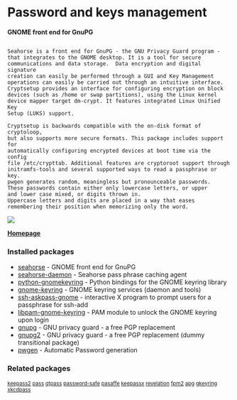 # Password and keys management

__GNOME front end for GnuPG__

```

Seahorse is a front end for GnuPG - the GNU Privacy Guard program -
that integrates to the GNOME desktop. It is a tool for secure
communications and data storage.  Data encryption and digital signature
creation can easily be performed through a GUI and Key Management
operations can easily be carried out through an intuitive interface.
Cryptsetup provides an interface for configuring encryption on block
devices (such as /home or swap partitions), using the Linux kernel
device mapper target dm-crypt. It features integrated Linux Unified Key
Setup (LUKS) support.

Cryptsetup is backwards compatible with the on-disk format of cryptoloop,
but also supports more secure formats. This package includes support for
automatically configuring encrypted devices at boot time via the config
file /etc/crypttab. Additional features are cryptoroot support through
initramfs-tools and several supported ways to read a passphrase or key.
pwgen generates random, meaningless but pronounceable passwords.
These passwords contain either only lowercase letters, or upper
and lower case mixed, or digits thrown in.
Uppercase letters and digits are placed in a way that eases
remembering their position when memorizing only the word.

```

![](https://screenshots.debian.net/thumbnail/seahorse/)


 **[Homepage](https://wiki.gnome.org/Apps/Seahorse)**

### Installed packages

* [seahorse](https://packages.debian.org/jessie/seahorse) - GNOME front end for GnuPG
* [seahorse-daemon](https://packages.debian.org/jessie/seahorse-daemon) - Seahorse pass phrase caching agent
* [python-gnomekeyring](https://packages.debian.org/jessie/python-gnomekeyring) - Python bindings for the GNOME keyring library
* [gnome-keyring](https://packages.debian.org/jessie/gnome-keyring) - GNOME keyring services (daemon and tools)
* [ssh-askpass-gnome](https://packages.debian.org/jessie/ssh-askpass-gnome) - interactive X program to prompt users for a passphrase for ssh-add
* [libpam-gnome-keyring](https://packages.debian.org/jessie/libpam-gnome-keyring) - PAM module to unlock the GNOME keyring upon login
* [gnupg](https://packages.debian.org/jessie/gnupg) - GNU privacy guard - a free PGP replacement
* [gnupg2](https://packages.debian.org/jessie/gnupg2) - GNU privacy guard - a free PGP replacement (dummy transitional package)
* [pwgen](https://packages.debian.org/jessie/pwgen) - Automatic Password generation

### Related packages

<sub> [keepass2](https://packages.debian.org/jessie/keepass2) [pass](https://packages.debian.org/jessie/pass) [qtpass](https://packages.debian.org/jessie/qtpass) [password-safe](https://packages.debian.org/jessie/password-safe) [pasaffe](https://packages.debian.org/jessie/pasaffe) [keepassx](https://packages.debian.org/jessie/keepassx) [revelation](https://packages.debian.org/jessie/revelation) [fpm2](https://packages.debian.org/jessie/fpm2) [apg](https://packages.debian.org/jessie/apg) [gkeyring](https://packages.debian.org/jessie/gkeyring) [xkcdpass](https://packages.debian.org/jessie/xkcdpass)  </sub>
